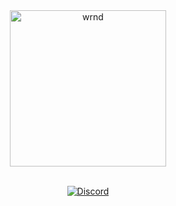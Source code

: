 
<div align="center">
<img src="https://media.discordapp.net/attachments/1165659118581854371/1195909551518658591/wrownd_3.png?ex=65ed1390&is=65da9e90&hm=9422286baee62ba1a9fb83416eec44570df53bcf374ad5f3370bad562a065564&=&format=webp&quality=lossless" alt="wrnd" height="250"/>
<br><br>

[![Discord](https://invidget.switchblade.xyz/H7JqRwykhk?theme=dark)](https://discord.gg/H7JqRwykhk)
</div>
